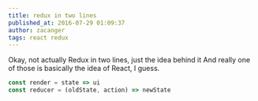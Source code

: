 ```yaml
---
title: redux in two lines
published_at: 2016-07-29 01:09:37
author: zacanger
tags: react redux
---
```


Okay, not actually Redux in two lines, just the idea behind it
And really one of those is basically the idea of React, I guess.

```javascript
const render = state => ui
const reducer = (oldState, action) => newState
```
